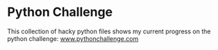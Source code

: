 # Python Challenge

This collection of hacky python files shows my current progress on the python challenge: www.pythonchallenge.com
